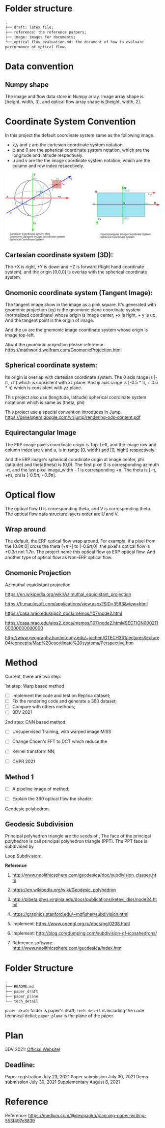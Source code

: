 
# Folder structure

```
.
├── draft: latex file;
├── reference: the reference parpers;
├── image: images for documents;
└── optical_flow_evaluation.md: the document of how to evaluate performance of optical flow.
```

# Data  convention

## Numpy shape
The image and flow data store in Numpy array.
Image array shape is [height, width, 3], and optical flow array shape is [height, width, 2].

# Coordinate System Convention

In this project the default coordinate system same as the following image.
- x,y and z are the cartesian coordinate system notation.
- φ and θ are the spherical coordinate system notation, which are the longitude and latitude respectively.
- u and v are the the image coordinate system notation, which are the column and row index respectively.

![coordinate System](./images/coordinate_system.svg)

## Cartesian coordinate system (3D):

The +X is right, +Y is down and +Z is forward (Right hand coordinate system), and the origin [0,0,0] is overlap with the spherical coordinate system.

## Gnomonic coordinate system (Tangent Image): 

The tangent image show in the image as a pink square.
It's generated with gnomonic projection (xy) is the gnomonic plane coordinate system (normalized coordinate) whose origin is image center, +x is right, + y is up. And the tangent point is the origin of image.

And the uv are the gnomonic image coordinate system whose origin is image top-left.

About the gnomonic projection please reference https://mathworld.wolfram.com/GnomonicProjection.html

## Spherical coordinate system:

Its origin is overlap with cartesian coordinate system.
The θ axis range is [-π, +π) which is consistent with xz plane.
And φ axis range is [-0.5 * π, + 0.5 * π) which is consistent with yz plane.

This project also use (longitude, latitude) spherical coordinate system notationm which is same as (theta, phi)

This project use a special convention introduces in Jump.
https://developers.google.com/vr/jump/rendering-ods-content.pdf

## Equirectangular Image

The ERP image pixels coordinate origin is Top-Left, and the image row and column index are v and u, is in range [0, width) and [0, hight) respectively.

And the ERP image's spherical coordinate origin at image center, phi (latitude) and theta(theta) is (0,0).
The first pixel 0 is corresponding azimuth -π, and the last pixel image_width - 1 is corresponding +π.
The theta is [-π, +π), phi is [-0.5*π, +0.5*π].

# Optical flow

The optical flow U is corresponding theta, and V is corresponding theta.
The optical flow data structure layers order are U and V.

## Wrap around 

The default, the ERP optical flow wrap around. 
For example, if a pixel from the [0.8𝜋,0] cross the theta [+𝜋,-] to [-0.9𝜋,0], the pixel's optical flow is +0.3𝜋 not 1.7𝜋.
The project name this optical flow as ERP optical flow.
And another type of optical flow as Non-ERP optical flow.

## Gnomonic Projection

Azimuthal equidistant projection

https://en.wikipedia.org/wiki/Azimuthal_equidistant_projection

https://fr.maplesoft.com/applications/view.aspx?SID=3583&view=html

https://casa.nrao.edu/aips2_docs/memos/107/node2.html

https://casa.nrao.edu/aips2_docs/memos/107/node2.html#SECTION00021100000000000000

http://www.geography.hunter.cuny.edu/~jochen/GTECH361/lectures/lecture04/concepts/Map%20coordinate%20systems/Perspective.htm


# Method

Current, there are two step:

1st step: Warp based method
- [ ] Implement the code and test on Replica dataset;
- [ ] Fix the rendering code and generate a 360 dataset;
- [ ] Compare with others methods;
- [ ] 3DV 2021

2nd step: CNN based method
- [ ] Unsupervised Training, with warped image MISS
- [ ] Change Choen's FFT to DCT which reduce the 
- [ ] Kernel transform NN;
- [ ] CVPR 2021


## Method 1

- [ ] A pipeline image of method; 
- [ ] Explain the 360 optical flow the shader;


Geodesic polyhedron.

## Geodesic Subdivision 

Principal polyhedron triangle are the seeds of ,
The face of the principal polyhedron is call principal polyhedron triangle (PPT).
The PPT face is subdivided by 

Loop Subdivision:


**Reference**

1. http://www.neolithicsphere.com/geodesica/doc/subdivision_classes.htm
2. https://en.wikipedia.org/wiki/Geodesic_polyhedron
3. http://pibeta.phys.virginia.edu/docs/publications/ketevi_diss/node34.html
4. https://graphics.stanford.edu/~mdfisher/subdivision.html


5. implement: https://www.opengl.org.ru/docs/pg/0208.html
6. implement: http://blog.coredumping.com/subdivision-of-icosahedrons/


7. Reference software: http://www.neolithicsphere.com/geodesica/index.htm

# Folder Structure

```
.
├── README.md
├── paper_draft
├── paper_plane
└── tech_detail
```

`paper_draft` folder is paper's draft;
`tech_detail` is including the code technical detial;
`paper_plane` is the plane of the paper.

# Plan

3DV 2021: [Official Website](https://3dv2021.surrey.ac.uk/))

## Deadline: 

Paper registration	July 23, 2021
Paper submission	July 30, 2021
Demo submission	July 30, 2021
Supplementary	August 8, 2021

# Reference

Reference: https://medium.com/@deviparikh/planning-paper-writing-553f497e8839
